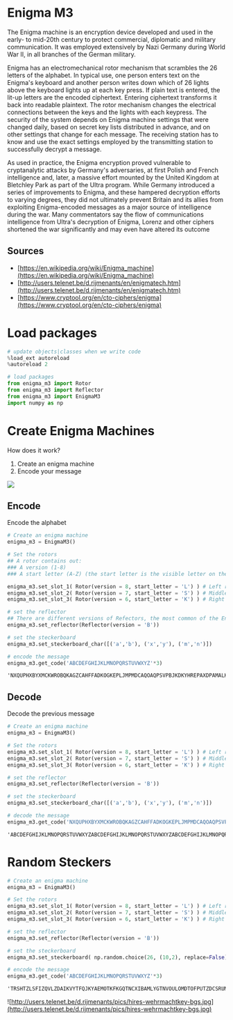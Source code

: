 # Enigma M3
The Enigma machine is an encryption device developed and used in the early- to mid-20th century to protect commercial, diplomatic and military communication. It was employed extensively by Nazi Germany during World War II, in all branches of the German military.

Enigma has an electromechanical rotor mechanism that scrambles the 26 letters of the alphabet. In typical use, one person enters text on the Enigma's keyboard and another person writes down which of 26 lights above the keyboard lights up at each key press. If plain text is entered, the lit-up letters are the encoded ciphertext. Entering ciphertext transforms it back into readable plaintext. The rotor mechanism changes the electrical connections between the keys and the lights with each keypress. The security of the system depends on Enigma machine settings that were changed daily, based on secret key lists distributed in advance, and on other settings that change for each message. The receiving station has to know and use the exact settings employed by the transmitting station to successfully decrypt a message.

As used in practice, the Enigma encryption proved vulnerable to cryptanalytic attacks by Germany's adversaries, at first Polish and French intelligence and, later, a massive effort mounted by the United Kingdom at Bletchley Park as part of the Ultra program. While Germany introduced a series of improvements to Enigma, and these hampered decryption efforts to varying degrees, they did not ultimately prevent Britain and its allies from exploiting Enigma-encoded messages as a major source of intelligence during the war. Many commentators say the flow of communications intelligence from Ultra's decryption of Enigma, Lorenz and other ciphers shortened the war significantly and may even have altered its outcome

## Sources
 - [https://en.wikipedia.org/wiki/Enigma_machine](https://en.wikipedia.org/wiki/Enigma_machine)
 - [http://users.telenet.be/d.rijmenants/en/enigmatech.htm](http://users.telenet.be/d.rijmenants/en/enigmatech.htm)
 - [https://www.cryptool.org/en/cto-ciphers/enigma](https://www.cryptool.org/en/cto-ciphers/enigma)
 
# Load packages


```python
# update objects|classes when we write code
%load_ext autoreload
%autoreload 2

# load packages
from enigma_m3 import Rotor
from enigma_m3 import Reflector
from enigma_m3 import EnigmaM3
import numpy as np
```

# Create Enigma Machines

How does it work?

 1) Create an enigma machine  
 2) Encode your message
 
 
![](https://waaromwiskunde.files.wordpress.com/2013/06/wiringdiagram.png)

## Encode
Encode the alphabet 


```python
# Create an enigma machine
enigma_m3 = EnigmaM3()

# Set the rotors
## A rotor contains out: 
### A version (1-8) 
### A start letter (A-Z) (the start letter is the visible letter on the rotor)

enigma_m3.set_slot_1( Rotor(version = 8, start_letter = 'L') ) # Left rotor
enigma_m3.set_slot_2( Rotor(version = 7, start_letter = 'S') ) # Middle rotor
enigma_m3.set_slot_3( Rotor(version = 6, start_letter = 'K') ) # Right rotor

# set the reflector
## There are different versions of Refectors, the most common of the Enigma M3 is B
enigma_m3.set_reflector(Reflector(version = 'B'))

# set the steckerboard
enigma_m3.set_steckerboard_char([('a','b'), ('x','y'), ('m','n')])

# encode the message
enigma_m3.get_code('ABCDEFGHIJKLMNOPQRSTUVWXYZ'*3)
```




    'NXQUPHXBYXMCKWROBQKAGZCAHFFADKOGKEPLJMPMDCAQOAQPSVPBJKDKYHREPAXDPAMALKYBBMPCQJ'



## Decode
Decode the previous message


```python
# Create an enigma machine
enigma_m3 = EnigmaM3()

# Set the rotors
enigma_m3.set_slot_1( Rotor(version = 8, start_letter = 'L') ) # Left rotor
enigma_m3.set_slot_2( Rotor(version = 7, start_letter = 'S') ) # Middle rotor
enigma_m3.set_slot_3( Rotor(version = 6, start_letter = 'K') ) # Right rotor

# set the reflector
enigma_m3.set_reflector(Reflector(version = 'B'))

# set the steckerboard
enigma_m3.set_steckerboard_char([('a','b'), ('x','y'), ('m','n')])

# decode the message
enigma_m3.get_code('NXQUPHXBYXMCKWROBQKAGZCAHFFADKOGKEPLJMPMDCAQOAQPSVPBJKDKYHREPAXDPAMALKYBBMPCQJ')
```




    'ABCDEFGHIJKLMNOPQRSTUVWXYZABCDEFGHIJKLMNOPQRSTUVWXYZABCDEFGHIJKLMNOPQRSTUVWXYZ'



# Random Steckers


```python
# Create an enigma machine
enigma_m3 = EnigmaM3()

# Set the rotors
enigma_m3.set_slot_1( Rotor(version = 8, start_letter = 'L') ) # Left rotor
enigma_m3.set_slot_2( Rotor(version = 7, start_letter = 'S') ) # Middle rotor
enigma_m3.set_slot_3( Rotor(version = 6, start_letter = 'K') ) # Right rotor

# set the reflector
enigma_m3.set_reflector(Reflector(version = 'B'))

# set the steckerboard
enigma_m3.set_steckerboard( np.random.choice(26, (10,2), replace=False) )

# encode the message
enigma_m3.get_code('ABCDEFGHIJKLMNOPQRSTUVWXYZ'*3)
```




    'TRSHTZLSFIZQVLZDAIKVYTFQJKYAEMOTKFKGQTNCXIBAMLYGTNVOULOMDTOFPUTZDCSRUMOXJUCGBJ'




![http://users.telenet.be/d.rijmenants/pics/hires-wehrmachtkey-bgs.jpg](http://users.telenet.be/d.rijmenants/pics/hires-wehrmachtkey-bgs.jpg)


